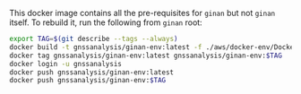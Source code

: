 This docker image contains all the pre-requisites for `ginan` but not `ginan` itself.
To rebuild it, run the following from `ginan` root:

```bash
export TAG=$(git describe --tags --always)
docker build -t gnssanalysis/ginan-env:latest -f ./aws/docker-env/Dockerfile .
docker tag gnssanalysis/ginan-env:latest gnssanalysis/ginan-env:$TAG
docker login -u gnssanalysis
docker push gnssanalysis/ginan-env:latest
docker push gnssanalysis/ginan-env:$TAG
```
